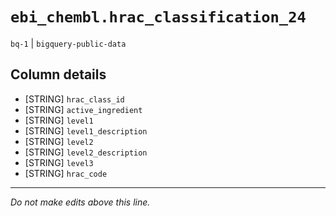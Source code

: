 # `ebi_chembl.hrac_classification_24`
`bq-1` | `bigquery-public-data`

## Column details
* [STRING]    `hrac_class_id`
* [STRING]    `active_ingredient`
* [STRING]    `level1`
* [STRING]    `level1_description`
* [STRING]    `level2`
* [STRING]    `level2_description`
* [STRING]    `level3`
* [STRING]    `hrac_code`

-------------------------------------------------------------------------------
*Do not make edits above this line.*
